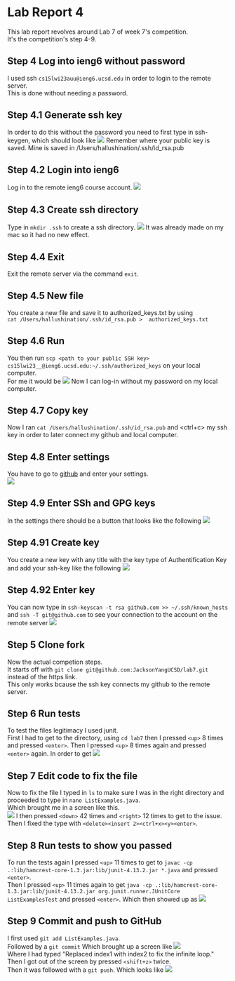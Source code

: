 # Lab Report 4
This lab report revolves around Lab 7 of week 7's competition.  
It's the competition's step 4-9.
## Step 4 Log into ieng6 without password
I used ssh `cs15lwi23auu@ieng6.ucsd.edu` in order to login to the remote server.  
This is done without needing a password.  
## Step 4.1 Generate ssh key
In order to do this without the password you need to first type in ssh-keygen, which should look like
![](https://i.imgur.com/EAL5r9Q.png)
Remember where your public key is saved. Mine is saved in /Users/hallushination/.ssh/id_rsa.pub
## Step 4.2 Login into ieng6
Log in to the remote ieng6 course account.
![](https://i.imgur.com/yukijno.png)
## Step 4.3 Create ssh directory
Type in `mkdir .ssh` to create a ssh directory.
![](https://i.imgur.com/znn8B8t.png)
It was already made on my mac so it had no new effect.
## Step 4.4 Exit
Exit the remote server via the command `exit`.
## Step 4.5 New file
You create a new file and save it to authorized_keys.txt by using  
`cat /Users/hallushination/.ssh/id_rsa.pub >  authorized_keys.txt`
## Step 4.6 Run
You then run `scp <path to your public SSH key> cs15lwi23__@ieng6.ucsd.edu:~/.ssh/authorized_keys` on your local computer.  
For me it would be
![](https://i.imgur.com/3oP2B60.png)
Now I can log-in without my password on my local computer.
## Step 4.7 Copy key
Now I ran `cat /Users/hallushination/.ssh/id_rsa.pub` and <ctrl+c> my ssh key in order to later connect my github and local computer. 
## Step 4.8 Enter settings
You have to go to [github](https://github.com) and enter your settings.  
![](https://i.imgur.com/nyMXco6.png)
## Step 4.9 Enter SSh and GPG keys
In the settings there should be a button that looks like the following
![](https://i.imgur.com/uptC8PF.png)
## Step 4.91 Create key
You create a new key with any title with the key type of Authentification Key and add your ssh-key like the following
![](https://i.imgur.com/T4ky6t5.png)
## Step 4.92 Enter key
You can now type in `ssh-keyscan -t rsa github.com >> ~/.ssh/known_hosts` and `ssh -T git@github.com` to see your connection to the account on the remote server
![](https://i.imgur.com/tsZKlLS.png)
## Step 5 Clone fork
Now the actual competion steps.  
It starts off with `git clone git@github.com:JacksonYangUCSD/lab7.git` instead of the https link.  
This only works bcause the ssh key connects my github to the remote server.
## Step 6 Run tests
To test the files legitimacy I used junit.  
First I had to get to the directory, using `cd lab7` then 
I pressed `<up>` 8 times and pressed `<enter>`.
Then I pressed `<up>` 8 times again and pressed `<enter>` again.
In order to get
![](https://i.imgur.com/KLJ5XzD.png)
## Step 7 Edit code to fix the file
  Now to fix the file I typed in `ls` to make sure I was in the right directory and proceeded to type in `nano ListExamples.java`.  
  Which brought me in a screen like this.  
  ![](https://i.imgur.com/BgUFaQK.png)
  I then pressed `<down>` 42 times and `<right>` 12 times to get to the issue.  
  Then I fixed the type with `<delete><insert 2><ctrl+x><y><enter>`. 
## Step 8 Run tests to show you passed
  To run the tests again I pressed `<up>` 11 times to get to `javac -cp .:lib/hamcrest-core-1.3.jar:lib/junit-4.13.2.jar *.java` and pressed `<enter>`.  
  Then I pressed `<up>` 11 times again to get `java -cp .:lib/hamcrest-core-1.3.jar:lib/junit-4.13.2.jar org.junit.runner.JUnitCore ListExamplesTest` 
  and pressed `<enter>`. Which then showed up as
  ![](https://i.imgur.com/ZTCKgyy.png)
## Step 9 Commit and push to GitHub
  I first used `git add ListExamples.java`.  
  Followed by a `git commit`
  Which brought up a screen like ![](https://i.imgur.com/JsY5bmV.png)   
  Where I had typed "Replaced index1 with index2 to fix the infinite loop."  
  Then I got out of the screen by pressed `<shift+z>` twice.  
  Then it was followed with a `git push`.  Which looks like
  ![](https://i.imgur.com/5aOc7Be.png)
  
  
